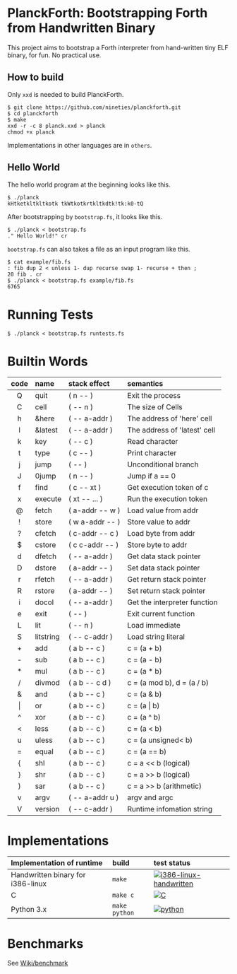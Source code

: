 # PlanckForth: Bootstrapping Forth from Handwritten Binary

This project aims to bootstrap a Forth interpreter from hand-written tiny ELF binary, for fun.
No practical use.

## How to build

Only `xxd` is needed to build PlanckForth.

```
$ git clone https://github.com/nineties/planckforth.git
$ cd planckforth
$ make
xxd -r -c 8 planck.xxd > planck
chmod +x planck
```

Implementations in other languages are in `others`.

## Hello World

The hello world program at the beginning looks like this.

```
$ ./planck
kHtketkltkltkotk tkWtkotkrtkltkdtk!tk:k0-tQ
```
After bootstrapping by `bootstrap.fs`, it looks like this.

```
$ ./planck < bootstrap.fs
." Hello World!" cr
```

`bootstrap.fs` can also takes a file as an input program like this.

```
$ cat example/fib.fs
: fib dup 2 < unless 1- dup recurse swap 1- recurse + then ;
20 fib . cr
$ ./planck < bootstrap.fs example/fib.fs
6765
```

# Running Tests

```
$ ./planck < bootstrap.fs runtests.fs
```

# Builtin Words

| code | name      | stack effect    | semantics                    |
|:----:|:----------|:----------------|:-----------------------------|
| Q    | quit      | ( n -- )        | Exit the process             |
| C    | cell      | ( -- n )        | The size of Cells            |
| h    | &here     | ( -- a-addr )   | The address of 'here' cell   |
| l    | &latest   | ( -- a-addr )   | The address of 'latest' cell |
| k    | key       | ( -- c )        | Read character               |
| t    | type      | ( c -- )        | Print character              |
| j    | jump      | ( -- )          | Unconditional branch         |
| J    | 0jump     | ( n -- )        | Jump if a == 0               |
| f    | find      | ( c -- xt )     | Get execution token of c     |
| x    | execute   | ( xt -- ... )   | Run the execution token      |
| @    | fetch     | ( a-addr -- w ) | Load value from addr         |
| !    | store     | ( w a-addr -- ) | Store value to addr          |
| ?    | cfetch    | ( c-addr -- c ) | Load byte from addr          |
| $    | cstore    | ( c c-addr -- ) | Store byte to addr           |
| d    | dfetch    | ( -- a-addr )   | Get data stack pointer       |
| D    | dstore    | ( a-addr -- )   | Set data stack pointer       |
| r    | rfetch    | ( -- a-addr )   | Get return stack pointer     |
| R    | rstore    | ( a-addr -- )   | Set return stack pointer     |
| i    | docol     | ( -- a-addr )   | Get the interpreter function |
| e    | exit      | ( -- )          | Exit current function        |
| L    | lit       | ( -- n )        | Load immediate               |
| S    | litstring | ( -- c-addr )   | Load string literal          |
| +    | add       | ( a b -- c )    | c = (a + b)                  |
| -    | sub       | ( a b -- c )    | c = (a - b)                  |
| *    | mul       | ( a b -- c )    | c = (a * b)                  |
| /    | divmod    | ( a b -- c d )  | c = (a mod b), d = (a / b)   |
| &    | and       | ( a b -- c )    | c = (a & b)                  |
| \|   | or        | ( a b -- c )    | c = (a \| b)                 |
| ^    | xor       | ( a b -- c )    | c = (a ^ b)                  |
| <    | less      | ( a b -- c )    | c = (a < b)                  |
| u    | uless     | ( a b -- c )    | c = (a unsigned< b)          |
| =    | equal     | ( a b -- c )    | c = (a == b)                 |
| {    | shl       | ( a b -- c )    | c = a << b (logical)         |
| }    | shr       | ( a b -- c )    | c = a >> b (logical)         |
| )    | sar       | ( a b -- c )    | c = a >> b (arithmetic)      |
| v    | argv      | ( -- a-addr u ) | argv and argc                |
| V    | version   | ( -- c-addr )   | Runtime infomation string    |

# Implementations

| Implementation of runtime         | build             | test status |
|:----------------------------------|:------------------|:------------|
| Handwritten binary for i386-linux | `make`            | [![i386-linux-handwritten](https://github.com/nineties/planckforth/workflows/i386-linux-handwritten/badge.svg)](https://github.com/nineties/planckforth/actions?query=workflow:i386-linux-handwritten) |
| C                                 | `make c`          | [![C](https://github.com/nineties/planckforth/workflows/C/badge.svg)](https://github.com/nineties/planckforth/actions?query=workflow:C) |
| Python 3.x                        | `make python`     | [![python](https://github.com/nineties/planckforth/workflows/python/badge.svg)](https://github.com/nineties/planckforth/actions?query=workflow:python) |

# Benchmarks

See [Wiki/benchmark](https://github.com/nineties/planckforth/wiki/benchmark)
